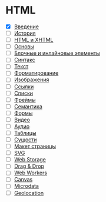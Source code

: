 # HTML

- [x] [Введение](intro.md)
- [ ] [История](#)
- [ ] [HTML и XHTML](#)
- [ ] [Основы](#)
- [ ] [Блочные и инлайновые элементы](#)
- [ ] [Синтакс](#)
- [ ] [Текст](#)
- [ ] [Форматирование](#)
- [ ] [Изображения](#)
- [ ] [Ссылки](#)
- [ ] [Списки](#)
- [ ] [Фреймы](#)
- [ ] [Семантика](#)
- [ ] [Формы](#)
- [ ] [Видео](#)
- [ ] [Аудио](#)
- [ ] [Таблицы](#)
- [ ] [Сущости](#)
- [ ] [Макет страницы](#)
- [ ] [SVG](#)
- [ ] [Web Storage](#)
- [ ] [Drag & Drop](#)
- [ ] [Web Workers](#)
- [ ] [Canvas](#)
- [ ] [Microdata](#)
- [ ] [Geolocation](#)